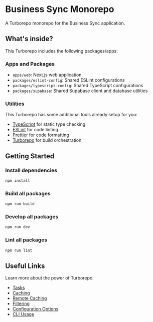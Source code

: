 # Business Sync Monorepo

A Turborepo monorepo for the Business Sync application.

## What's inside?

This Turborepo includes the following packages/apps:

### Apps and Packages

- `apps/web`: Next.js web application
- `packages/eslint-config`: Shared ESLint configurations
- `packages/typescript-config`: Shared TypeScript configurations
- `packages/supabase`: Shared Supabase client and database utilities

### Utilities

This Turborepo has some additional tools already setup for you:

- [TypeScript](https://www.typescriptlang.org/) for static type checking
- [ESLint](https://eslint.org/) for code linting
- [Prettier](https://prettier.io) for code formatting
- [Turborepo](https://turbo.build/repo) for build orchestration

## Getting Started

### Install dependencies

```bash
npm install
```

### Build all packages

```bash
npm run build
```

### Develop all packages

```bash
npm run dev
```

### Lint all packages

```bash
npm run lint
```

## Useful Links

Learn more about the power of Turborepo:

- [Tasks](https://turbo.build/repo/docs/core-concepts/monorepos/running-tasks)
- [Caching](https://turbo.build/repo/docs/core-concepts/caching)
- [Remote Caching](https://turbo.build/repo/docs/core-concepts/remote-caching)
- [Filtering](https://turbo.build/repo/docs/core-concepts/monorepos/filtering)
- [Configuration Options](https://turbo.build/repo/docs/reference/configuration)
- [CLI Usage](https://turbo.build/repo/docs/reference/command-line-reference)
